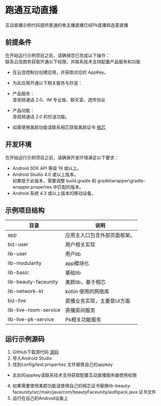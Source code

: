 # 跑通互动直播
互动直播示例代码提供普通的单主播直播已经Pk直播和连麦直播

## 前提条件
在开始运行示例项目之前，请确保您已完成以下操作：  
联系云信商务获取开通以下权限，并联系技术支持配置产品服务和功能
* 在云信控制台创建应用，并获取对应的 AppKey。
* 为此应用开通以下相关服务与抄送：
* 产品服务：  
音视频通话 2.0、IM 专业版、聊天室、透传协议
* 产品功能：   
音视频通话 2.0 的抄送功能。

* 如需使用美颜功能请联系相芯获取美颜证书 [相芯](https://www.faceunity.com/)

## 开发环境 
在开始运行示例项目之前，请确保开发环境满足以下要求：
* Android SDK API 等级 19 或以上。
* Android Studio 4.0 或以上版本。  
  如果低于此版本，需要调整 build.gradle 和 gradle\wrapper\gradle-wrapper.properties 中匹配的版本。
* Android 系统 4.3 或以上版本的移动设备。

## 示例项目结构
|  目录   | 说明  |
|  ----  | ----  |
| app  | 应用主入口包含外部页面框架。 |
| biz-user | 用户相关实现 |
| lib-user  | 用户lib |
| lib-modularity  | app模块化 |
| lib-basic  | 基础lib |
| lib-beauty-faceunity  | 美颜lib，基于相芯 |
| lib-network-kt | kotlin 使用的网络库 |
| biz-live | 直播业务实现，主要是UI方面 |
| lib-live-room-service | 直播房间服务 |
| lib-live-pk-service | Pk相关功能服务 |

## 运行示例源码
1. GitHub下载源代码 [源码](https://github.com/netease-kit/OnlinePK/tree/dev_2.0.0/OnlinePK-Android)
2. 导入Android Studio
3. 找到config/test.properties 文件替换自己的appkey
* 此处的appkey请联系技术支持获取配置互动直播服务器使用权限
4. 如果需要使用美颜功能请使用自己的相芯证书替换lib-beauty-faceunity/src/main/java/com/beautyFaceunity/authpack.java 证书文件
5. 运行在自己的Android设备上